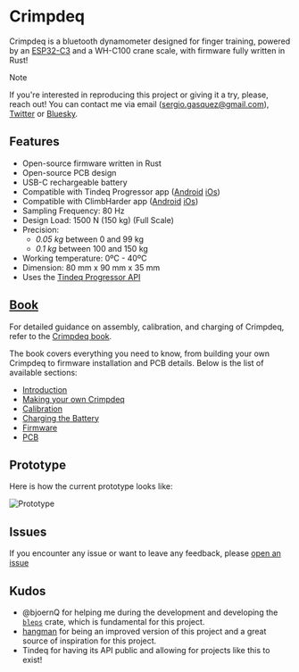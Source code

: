 # Crimpdeq

Crimpdeq is a bluetooth dynamometer designed for finger training, powered by an [ESP32-C3](https://github.com/esp-rs/esp-rust-board) and a WH-C100 crane scale, with firmware fully written in Rust!

> [!NOTE]
> If you're interested in reproducing this project or giving it a try, please, reach out! You can contact me via email (sergio.gasquez@gmail.com), [Twitter](https://x.com/Sergio_Gasquez) or [Bluesky](https://bsky.app/profile/sergiogasquez.bsky.social).

## Features
- Open-source firmware written in Rust
- Open-source PCB design
- USB-C rechargeable battery
- Compatible with Tindeq Progressor app ([Android](https://play.google.com/store/apps/details?id=com.progressor&hl=es_419) [iOs](https://apps.apple.com/es/app/tindeq-progressor/id1380412428))
- Compatible with ClimbHarder app ([Android](https://play.google.com/store/apps/details?id=com.holdtight.climbharder&pcampaignid=web_share) [iOs](https://apps.apple.com/us/app/climbharder-no-hang-training/id6730120024))
- Sampling Frequency: 80 Hz
- Design Load: 1500 N (150 kg) (Full Scale)
- Precision:
    - *0.05 kg* between 0 and 99 kg
    - *0.1 kg* between 100 and 150 kg
- Working temperature: 0ºC - 40ºC
- Dimension: 80 mm x 90 mm x 35 mm
- Uses the [Tindeq Progressor API](https://tindeq.com/progressor_api/)

## [Book](https://sergiogasquez.github.io/crimpdeq/)
For detailed guidance on assembly, calibration, and charging of Crimpdeq, refer to the [Crimpdeq book](https://sergiogasquez.github.io/crimpdeq/).

The book covers everything you need to know, from building your own Crimpdeq to firmware installation and PCB details. Below is the list of available sections:

- [Introduction](https://sergiogasquez.github.io/crimpdeq/introduction.html)
- [Making your own Crimpdeq](https://sergiogasquez.github.io/crimpdeq/assembly.html)
- [Calibration](https://sergiogasquez.github.io/crimpdeq/calibration.html)
- [Charging the Battery](https://sergiogasquez.github.io/crimpdeq/battery.html)
- [Firmware](https://sergiogasquez.github.io/crimpdeq/firmware.html)
- [PCB](https://sergiogasquez.github.io/crimpdeq/pcb.html)

## Prototype

Here is how the current prototype looks like:

![Prototype](assets/prototype.png)

## Issues
If you encounter any issue or want to leave any feedback, please [open an issue](https://github.com/SergioGasquez/crimpdeq/issues/new)

## Kudos
- @bjoernQ for helping me during the development and developing the [`bleps`](https://github.com/bjoernQ/bleps) crate, which is fundamental for this project.
- [hangman](https://github.com/kesyog/hangman) for being an improved version of this project and a great source of inspiration for this project.
- Tindeq for having its API public and allowing for projects like this to exist!
